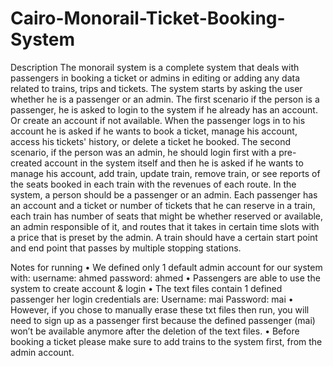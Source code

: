 # Cairo-Monorail-Ticket-Booking-System

Description
The monorail system is a complete system that deals with passengers in booking a ticket or 
admins in editing or adding any data related to trains, trips and tickets. The system starts by 
asking the user whether he is a passenger or an admin. The first scenario if the person is a 
passenger, he is asked to login to the system if he already has an account. Or create an account 
if not available. When the passenger logs in to his account he is asked if he wants to book a ticket, 
manage his account, access his tickets' history, or delete a ticket he booked. The second scenario, 
if the person was an admin, he should login first with a pre-created account in the system itself 
and then he is asked if he wants to manage his account, add train, update train, remove train, or 
see reports of the seats booked in each train with the revenues of each route. In the system, a 
person should be a passenger or an admin. Each passenger has an account and a ticket or number 
of tickets that he can reserve in a train, each train has number of seats that might be whether 
reserved or available, an admin responsible of it, and routes that it takes in certain time slots 
with a price that is preset by the admin. A train should have a certain start point and end point 
that passes by multiple stopping stations.


Notes for running 
• We defined only 1 default admin account for our system with:
username: ahmed 
password: ahmed 
• Passengers are able to use the system to create account & login
• The text files contain 1 defined passenger her login credentials are:
Username: mai
Password: mai
• However, if you chose to manually erase these txt files then run, you will need to sign up as a 
passenger first because the defined passenger (mai) won’t be available anymore after the 
deletion of the text files.
• Before booking a ticket please make sure to add trains to the system first, from the admin 
account.
